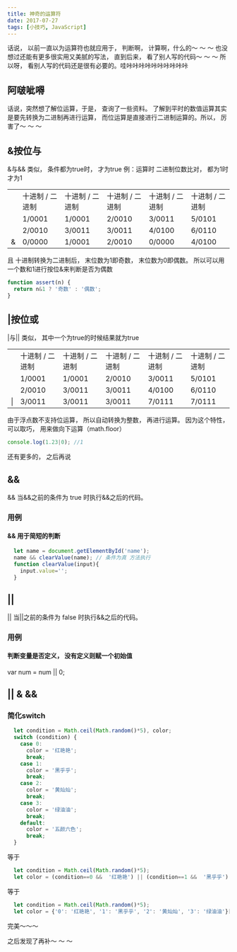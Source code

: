 ```yaml
---
title: 神奇的运算符
date: 2017-07-27
tags: [小技巧, JavaScript]
---
```


话说， 以前一直以为运算符也就应用于， 判断啊， 计算啊，什么的～ ～ ～ 也没想过还能有更多很实用又美腻的写法，  直到后来， 看了别人写的代码～ ～ ～
所以呀， 看别人写的代码还是很有必要的。哇咔咔咔咔咔咔咔咔咔咔
<!-- more -->

## 阿啵呲嘚
话说，突然想了解位运算，于是， 查询了一些资料。 
了解到平时的数值运算其实是要先转换为二进制再进行运算， 而位运算是直接进行二进制运算的。所以， 厉害了～ ～ ～

## &按位与
&与&& 类似， 条件都为true时， 才为true
例：运算时 二进制位数比对， 都为1时才为1
<table><tr><td></td><td>十进制 / 二进制</td><td>十进制 / 二进制</td><td>十进制 / 二进制</td><td>十进制 / 二进制</td><td>十进制 / 二进制</td></tr><tr><td></td><td>1/0001</td><td>1/0001</td><td>2/0010</td><td>3/0011</td><td>5/0101</td></tr><tr><td></td><td>2/0010</td><td>3/0011</td><td>3/0011</td><td>4/0100</td><td>6/0110</td></tr><tr><td>&</td><td>0/0000</td><td>1/0001</td><td>2/0010</td><td>0/0000</td><td>4/0100</td></tr></table>

且 十进制转换为二进制后， 末位数为1即奇数， 末位数为0即偶数。
所以可以用一个数和1进行按位&来判断是否为偶数
```javaScript
function assert(n) {
  return n&1 ? '奇数' : '偶数';
}
```

## |按位或
|与|| 类似， 其中一个为true的时候结果就为true
<table><tr><td></td><td>十进制 / 二进制</td><td>十进制 / 二进制</td><td>十进制 / 二进制</td><td>十进制 / 二进制</td><td>十进制 / 二进制</td></tr><tr><td></td><td>1/0001</td><td>1/0001</td><td>2/0010</td><td>3/0011</td><td>5/0101</td></tr><tr><td></td><td>2/0010</td><td>3/0011</td><td>3/0011</td><td>4/0100</td><td>6/0110</td></tr><tr><tr><td>|</td><td>3/0011</td><td>3/0011</td><td>3/0011</td><td>7/0111</td><td>7/0111</td></tr></table>

由于浮点数不支持位运算， 所以自动转换为整数， 再进行运算。 
因为这个特性， 可以取巧， 用来做向下运算（math.floor）
```javaScript
console.log(1.23|0); //1
```
<!-- ## ~ 按位非
<table><tr><td></td><td>十进制 / 二进制</td><td>十进制 / 二进制</td><td>十进制 / 二进制</td><td>十进制 / 二进制</td><td>十进制 / 二进制</td></tr>
<tr><td></td><td>1/0001</td><td>2/0010</td><td>3/0011</td><td>4/0100</td><td>5/0101</td></tr>
<tr><td>～</td><td>14/1110</td><td>13/1101</td><td>12/1100</td><td>11/1011</td><td>10/1010</td></tr></table> -->

还有更多的， 之后再说

## &&
&& 当&&之前的条件为 true 时执行&&之后的代码。

### 用例
#### && 用于简短的判断 
```javaScript
  let name = document.getElementById('name');
  name && clearValue(name); // 条件为真 方法执行
  function clearValue(input){
    input.value='';
  }
```

## ||
|| 当||之前的条件为 false 时执行&&之后的代码。

### 用例
#### 判断变量是否定义， 没有定义则赋一个初始值
var num = num || 0;

## || & &&
### 简化switch
```javaScript
  let condition = Math.ceil(Math.random()*5), color;
  switch (condition) {
    case 0:
      color = '红艳艳';
      break;
    case 1:
      color = '黑乎乎';
      break;
    case 2:
      color = '黄灿灿';
      break;
    case 3:
      color = '绿油油';
      break;
    default:
      color = '五颜六色';
      break;
  }
```
等于
```javaScript
  let condition = Math.ceil(Math.random()*5);
  let color = (condition==0 &&  '红艳艳') || (condition==1 &&  '黑乎乎') || (condition==2 &&  '黄灿灿') || (condition==3 &&  '绿油油') || '五颜六色';
```
等于
```javaScript
  let condition = Math.ceil(Math.random()*5);
  let color = {'0': '红艳艳', '1': '黑乎乎', '2': '黄灿灿', '3': '绿油油'}[condition] || '五颜六色';
```
完美～～～


之后发现了再补～ ～ ～